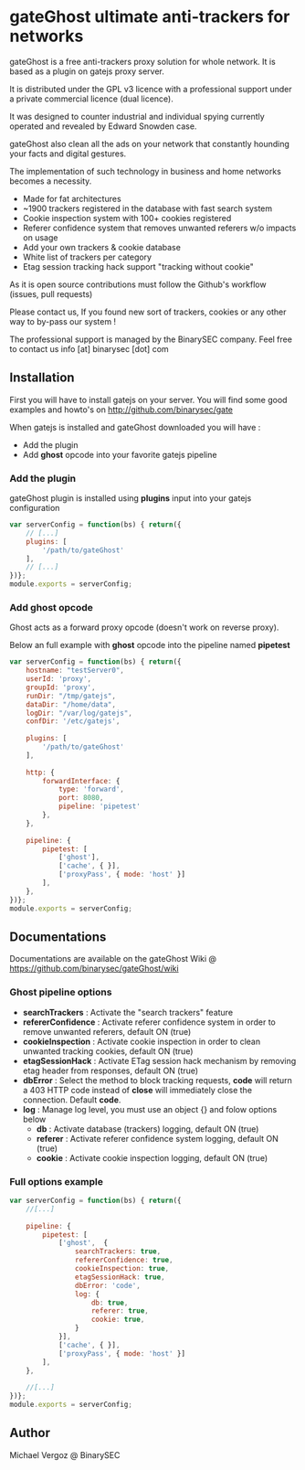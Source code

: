 # gateGhost ultimate anti-trackers for networks
gateGhost is a free anti-trackers proxy solution for whole network. It is based as a plugin on gatejs proxy server.

It is distributed under the GPL v3 licence with a professional support under a private commercial licence (dual licence). 

It was designed to counter industrial and individual spying currently operated and revealed by Edward Snowden case.

gateGhost also clean all the ads on your network that constantly hounding your facts and digital gestures.

The implementation of such technology in business and home networks becomes a necessity.

* Made for fat architectures
* ~1900 trackers registered in the database with fast search system
* Cookie inspection system with 100+ cookies registered
* Referer confidence system that removes unwanted referers w/o impacts on usage
* Add your own trackers & cookie database
* White list of trackers per category
* Etag session tracking hack support "tracking without cookie"

As it is open source contributions must follow the Github's workflow (issues, pull requests) 

Please contact us, If you found new sort of trackers, cookies or any other way to by-pass our system !

The professional support is managed by the BinarySEC company. Feel free to contact us info [at] binarysec [dot] com

## Installation

First you will have to install gatejs on your server. You will find some good examples and howto's on http://github.com/binarysec/gate

When gatejs is installed and gateGhost downloaded you will have :
* Add the plugin 
* Add **ghost** opcode into your favorite gatejs pipeline

### Add the plugin
gateGhost plugin is installed using **plugins** input into your gatejs configuration
```js
var serverConfig = function(bs) { return({
	// [...]
	plugins: [
		'/path/to/gateGhost'
	],
	// [...]
})};
module.exports = serverConfig;
```

### Add ghost opcode
Ghost acts as a forward proxy opcode (doesn't work on reverse proxy). 

Below an full example with **ghost** opcode into the pipeline named **pipetest**
```js
var serverConfig = function(bs) { return({
	hostname: "testServer0",
	userId: 'proxy',
	groupId: 'proxy',
	runDir: "/tmp/gatejs",
	dataDir: "/home/data",
	logDir: "/var/log/gatejs",
	confDir: '/etc/gatejs',
	
	plugins: [
		'/path/to/gateGhost'
	],
	
	http: {
		forwardInterface: {
			type: 'forward',
			port: 8080,
			pipeline: 'pipetest'
		},
	},
	
	pipeline: {
		pipetest: [
			['ghost'],
			['cache', { }],
			['proxyPass', { mode: 'host' }]
		],
	},
})};
module.exports = serverConfig;
```

## Documentations
Documentations are available on the gateGhost Wiki @ https://github.com/binarysec/gateGhost/wiki

### Ghost pipeline options

* **searchTrackers** : Activate the "search trackers" feature 
* **refererConfidence** : Activate referer confidence system in order to remove unwanted referers, default ON (true)
* **cookieInspection** : Activate cookie inspection in order to clean unwanted tracking cookies, default ON (true)
* **etagSessionHack** : Activate ETag session hack mechanism by removing etag header from responses, default ON (true)
* **dbError** : Select the method to block tracking requests, **code** will return a 403 HTTP code instead of **close** will immediately close the connection. Default **code**.
* **log** : Manage log level, you must use an object {} and folow options below
  * **db** : Activate database (trackers) logging, default ON (true)
  * **referer** : Activate referer confidence system logging, default ON (true)
  * **cookie** : Activate cookie inspection logging, default ON (true)

### Full options example
```js
var serverConfig = function(bs) { return({
	//[...]
	
	pipeline: {
		pipetest: [
			['ghost',  {
				searchTrackers: true,
				refererConfidence: true,
				cookieInspection: true,
				etagSessionHack: true,
				dbError: 'code',
				log: {
					db: true,
					referer: true,
					cookie: true,
				}
			}],
			['cache', { }],
			['proxyPass', { mode: 'host' }]
		],
	},
	
	//[...]
})};
module.exports = serverConfig;
```

## Author
Michael Vergoz @ BinarySEC
